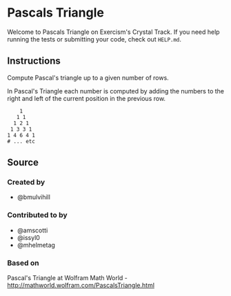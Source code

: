 # Pascals Triangle

Welcome to Pascals Triangle on Exercism's Crystal Track.
If you need help running the tests or submitting your code, check out `HELP.md`.

## Instructions

Compute Pascal's triangle up to a given number of rows.

In Pascal's Triangle each number is computed by adding the numbers to
the right and left of the current position in the previous row.

```text
    1
   1 1
  1 2 1
 1 3 3 1
1 4 6 4 1
# ... etc
```

## Source

### Created by

- @bmulvihill

### Contributed to by

- @amscotti
- @issyl0
- @mhelmetag

### Based on

Pascal's Triangle at Wolfram Math World - http://mathworld.wolfram.com/PascalsTriangle.html